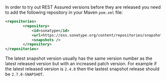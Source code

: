 In order to try out REST Assured versions before they are released you need to add the following repository in your Maven `pom.xml` file:

```xml
<repositories>
        <repository>
            <id>sonatype</id>
            <url>https://oss.sonatype.org/content/repositories/snapshots/</url>
            <snapshots />
        </repository>
</repositories>
```

The latest snapshot version usually has the same version number as the latest released version but with an increased patch version. For example if the latest released version is `2.4.0` then the lastest snapshot release should be `2.7.0-SNAPSHOT`.
